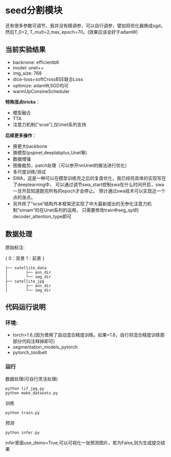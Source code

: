 # seed分割模块

还有很多参数可调节，我并没有精调参，可以自行调参，譬如将优化器换成sgd，然后T_0=2, T_mult=2,max_epoch=70。(效果应该会好于adamW)

## 当前实验结果
- backnone: efficientb6
- model: unet++
- img_size: 768
- dice-loss+softCrossBSE联合Loss
- optimize: adamW,SGD均可
- warmUpConsineScheduler

**特殊涨点tricks**：
- 模型融合
- TTA
- 注意力机制("scse"),仅Unet系列支持


**后续更多操作**：
- 换更大backbone
- 换模型(pspnet,deeplabplus,Unet等)
- 数据增强
- 图像裁剪，patch处理（可以参开nnUnet的做法进行优化）
- 多尺度训练/测试
- SWA，这是一种可以在模型训练完之后的复盘优化，我已经将具体的实现写在了deeplearning中，
可以通过调节swa_start控制swa在什么时间开启，swa一旦开启知道跑完所有的epoch才会停止。
预计通过swa技术可以实现近一个点的涨点。
- 另外除了”scse“结构外本框架还实现了中大最新提出的无参化注意力机制”simam“的在Unet系列的运用，
只需要修改train中seg_qyl的decoder_attention_type即可


## 数据处理
原始标注:

{
    0：背景
    1：前景
 }

```
├── satellite_data
│        ├── ann_dir
│        └── img_dir
├── satellite_jpg
│        ├── ann_dir
│        └── img_dir
```
## 代码运行说明
### 环境:
- torch>1.6,(因为使用了自动混合精度训练。如果<1.6，自行将混合精度训练那部分代码注释掉即可)
- segmentation_models_pytorch
- pytorch_toolbelt
### 运行
数据处理(可自行灵活处理)
```
python tif_jpg.py
python make_datasets.py
```
训练
```shell
python train.py
```
预测
```shell
python infer.py
```
infer里面use_demo=True,可以可视化一张预测图片，若为False,则为生成提交结果

